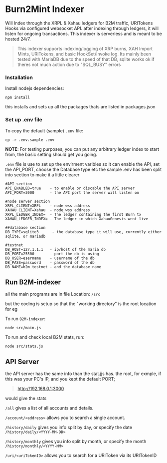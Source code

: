 # Burn2Mint Indexer

Will Index through the XRPL & Xahau ledgers for B2M traffic, URITokens Hooks via configured websocket API.
after indexing through ledgers, it will listen for ongoing transactions.
This indexer is serverless and is meant to be hosted 24/7.

> This indexer supports indexing/logging of XRP burns, XAH Import Mints, URITokens, and basic HookSet/Invoke log.
> Its mainly been tested with MariaDB due to the speed of that DB, sqlite works ok if theres not much action due to "SQL_BUSY" errors


### Installation 

Install nodejs dependencies:
```
npm install
```
this installs and sets up all the packages thats are listed in packages.json

### Set up .env file

To copy the default (sample) `.env` file:
```
cp -r .env.sample .env
```

**NOTE**: For testing purposes, you can put any arbitrary ledger index to start from, the basic setting should get you going.

`.env` file is use to set up the envirment varibles
so it can enable the API, set the API_PORT, choose the Database type etc
the sample .env has been split into section to make it a little clearer

```
#API section
API_ENABLED=true    - to enable or discable the API server
API_PORT=3000       - the API port the server will listen on

#node server section
XRPL_CLIENT=XRPL    - node wss address
XAHAU_CLIENT=Xahau  - node wss address
XRPL_LEDGER_INDEX=  - The ledger containing the first Burn tx
XAHAU_LEDGER_INDEX= - The ledger in which XahauGenesis went live

##database section 
DB_TYPE=sqlite3      - the database type it will use, currently either sqlite, or mariadb

#testnet
DB_HOST=127.1.1.1   - ip/host of the maria db
DB_PORT=25500       - port the db is using
DB_USER=esername    - username of the db
DB_PASS=password    - password of the db
DB_NAME=b2m_testnet - and the database name
``` 

## Run B2M-indexer

all the main programs are in file Location: `/src`

but the coding is setup so that the "working directory" is the root location for eg

To run `B2M-indexer`:
```
node src/main.js
```

To run and check local B2M stats, run:
```
node src/stats.js
```

## API Server
the API server has the same info than the stat.jjs has.
the root, for exmple, if this was your PC's IP, and you kept the default PORT;
>http://192.168.0.1:3000

would give the stats

`/all` gives a list of all accounts and details.

`/account/<address>` allows you to search a single account.

`/history/daily` gives you info split by day, or specify the date `/history/daily/<YYYY-MM-DD>`

`/history/monthly` gives you info split by month, or specify the month `/history/monthly/<YYYY-MM>`

`/uri/<uriTokenID>` allows you to search for a URIToken via its URITokenID
